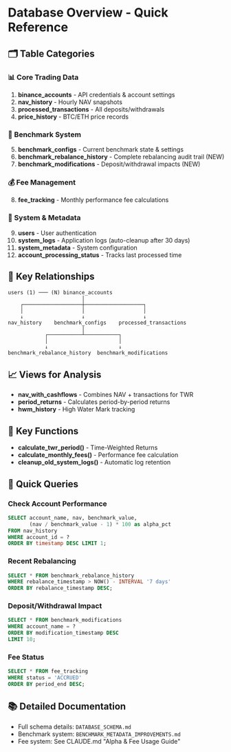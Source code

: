 # Database Overview - Quick Reference

## 🗂️ Table Categories

### 📊 Core Trading Data
1. **binance_accounts** - API credentials & account settings
2. **nav_history** - Hourly NAV snapshots  
3. **processed_transactions** - All deposits/withdrawals
4. **price_history** - BTC/ETH price records

### 🎯 Benchmark System
5. **benchmark_configs** - Current benchmark state & settings
6. **benchmark_rebalance_history** - Complete rebalancing audit trail (NEW)
7. **benchmark_modifications** - Deposit/withdrawal impacts (NEW)

### 💰 Fee Management
8. **fee_tracking** - Monthly performance fee calculations

### 🔧 System & Metadata
9. **users** - User authentication
10. **system_logs** - Application logs (auto-cleanup after 30 days)
11. **system_metadata** - System configuration
12. **account_processing_status** - Tracks last processed time

## 🔗 Key Relationships

```
users (1) ─── (N) binance_accounts
                        │
    ┌───────────────────┼───────────────────┐
    │                   │                   │
    ↓                   ↓                   ↓
nav_history    benchmark_configs    processed_transactions
                        │
            ┌───────────┴───────────┐
            │                       │
            ↓                       ↓
benchmark_rebalance_history  benchmark_modifications
```

## 📈 Views for Analysis
- **nav_with_cashflows** - Combines NAV + transactions for TWR
- **period_returns** - Calculates period-by-period returns
- **hwm_history** - High Water Mark tracking

## 🧮 Key Functions
- **calculate_twr_period()** - Time-Weighted Returns
- **calculate_monthly_fees()** - Performance fee calculation
- **cleanup_old_system_logs()** - Automatic log retention

## 🎯 Quick Queries

### Check Account Performance
```sql
SELECT account_name, nav, benchmark_value, 
       (nav / benchmark_value - 1) * 100 as alpha_pct
FROM nav_history
WHERE account_id = ? 
ORDER BY timestamp DESC LIMIT 1;
```

### Recent Rebalancing
```sql
SELECT * FROM benchmark_rebalance_history
WHERE rebalance_timestamp > NOW() - INTERVAL '7 days'
ORDER BY rebalance_timestamp DESC;
```

### Deposit/Withdrawal Impact
```sql
SELECT * FROM benchmark_modifications
WHERE account_name = ?
ORDER BY modification_timestamp DESC
LIMIT 10;
```

### Fee Status
```sql
SELECT * FROM fee_tracking
WHERE status = 'ACCRUED'
ORDER BY period_end DESC;
```

## 📚 Detailed Documentation
- Full schema details: `DATABASE_SCHEMA.md`
- Benchmark system: `BENCHMARK_METADATA_IMPROVEMENTS.md`
- Fee system: See CLAUDE.md "Alpha & Fee Usage Guide"
